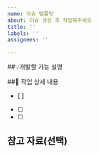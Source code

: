 ```yaml
---
name: 이슈 템플릿
about: 이슈 생성 후 작업해주세요
title: ''
labels: ''
assignees: ''

---
```


##💡개발할 기능 설명  


##📝 작업 상세 내용
- [ ]
- [ ]
- [ ]

## 참고 자료(선택)
